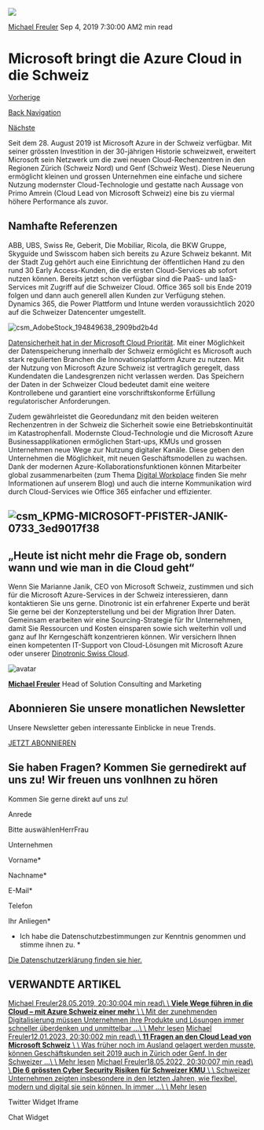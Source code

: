 ![](https://25917640.fs1.hubspotusercontent-eu1.net/hub/25917640/hubfs/csm_AdobeStock_45111516b_e206001162-1-400x267.webp?width=300&name=csm_AdobeStock_45111516b_e206001162-1-400x267.webp)

[Michael Freuler](https://blog.dinotronic.ch/author/michael-freuler) Sep 4, 2019 7:30:00 AM2 min read

# Microsoft bringt die Azure Cloud in die Schweiz

[Vorherige](https://blog.dinotronic.ch/blog/cyber-security/15-monate-seit-gdpr-was-hat-sich-getan)

[Back Navigation](https://blog.dinotronic.ch/)

[Nächste](https://blog.dinotronic.ch/blog/digital-workplace/microsoft-powerapps-fuer-automatisierte-erfassung-von-spesen)

Seit dem 28. August 2019 ist Microsoft Azure in der Schweiz verfügbar. Mit seiner grössten Investition in der 30-jährigen Historie schweizweit, erweitert Microsoft sein Netzwerk um die zwei neuen Cloud-Rechenzentren in den Regionen Zürich (Schweiz Nord) und Genf (Schweiz West). Diese Neuerung ermöglicht kleinen und grossen Unternehmen eine einfache und sichere Nutzung modernster Cloud-Technologie und gestatte nach Aussage von Primo Amrein (Cloud Lead von Microsoft Schweiz) eine bis zu viermal höhere Performance als zuvor.

## Namhafte Referenzen

ABB, UBS, Swiss Re, Geberit, Die Mobiliar, Ricola, die BKW Gruppe, Skyguide und Swisscom haben sich bereits zu Azure Schweiz bekannt. Mit der Stadt Zug gehört auch eine Einrichtung der öffentlichen Hand zu den rund 30 Early Access-Kunden, die die ersten Cloud-Services ab sofort nutzen können. Bereits jetzt schon verfügbar sind die PaaS- und IaaS-Services mit Zugriff auf die Schweizer Cloud. Office 365 soll bis Ende 2019 folgen und dann auch generell allen Kunden zur Verfügung stehen. Dynamics 365, die Power Plattform und Intune werden voraussichtlich 2020 auf die Schweizer Datencenter umgestellt.

![csm_AdobeStock_194849638_2909bd2b4d](https://blog.dinotronic.ch/hs-fs/hubfs/csm_AdobeStock_194849638_2909bd2b4d.webp?width=600&height=358&name=csm_AdobeStock_194849638_2909bd2b4d.webp)

[Datensicherheit hat in der Microsoft Cloud Priorität](https://www.dinotronic.ch/blog/cyber-security/datensicherheit-hat-in-der-cloud-prioritaet/). Mit einer Möglichkeit der Datenspeicherung innerhalb der Schweiz ermöglicht es Microsoft auch stark regulierten Branchen die Innovationsplattform Azure zu nutzen. Mit der Nutzung von Microsoft Azure Schweiz ist vertraglich geregelt, dass Kundendaten die Landesgrenzen nicht verlassen werden. Das Speichern der Daten in der Schweizer Cloud bedeutet damit eine weitere Kontrollebene und garantiert eine vorschriftskonforme Erfüllung regulatorischer Anforderungen.

Zudem gewährleistet die Georedundanz mit den beiden weiteren Rechenzentren in der Schweiz die Sicherheit sowie eine Betriebskontinuität im Katastrophenfall. Modernste Cloud-Technologie und die Microsoft Azure Businessapplikationen ermöglichen Start-ups, KMUs und grossen Unternehmen neue Wege zur Nutzung digitaler Kanäle. Diese geben den Unternehmen die Möglichkeit, mit neuen Geschäftsmodellen zu wachsen. Dank der modernen Azure-Kollaborationsfunktionen können Mitarbeiter global zusammenarbeiten (zum Thema [Digital Workplace](https://www.dinotronic.ch/blog/digital-workplace/ortsunabhaengiges-arbeiten-das-sind-die-vorteile-und-herausforderungen-des-digital-workplace/) finden Sie mehr Informationen auf unserem Blog) und auch die interne Kommunikation wird durch Cloud-Services wie Office 365 einfacher und effizienter.

## ![csm_KPMG-MICROSOFT-PFISTER-JANIK-0733_3ed9017f38](https://blog.dinotronic.ch/hs-fs/hubfs/csm_KPMG-MICROSOFT-PFISTER-JANIK-0733_3ed9017f38.webp?width=600&height=400&name=csm_KPMG-MICROSOFT-PFISTER-JANIK-0733_3ed9017f38.webp)

## „Heute ist nicht mehr die Frage ob, sondern wann und wie man in die Cloud geht“

Wenn Sie Marianne Janik, CEO von Microsoft Schweiz, zustimmen und sich für die Microsoft Azure-Services in der Schweiz interessieren, dann kontaktieren Sie uns gerne. Dinotronic ist ein erfahrener Experte und berät Sie gerne bei der Konzepterstellung und bei der Migration Ihrer Daten. Gemeinsam erarbeiten wir eine Sourcing-Strategie für Ihr Unternehmen, damit Sie Ressourcen und Kosten einsparen sowie sich weiterhin voll und ganz auf Ihr Kerngeschäft konzentrieren können. Wir versichern Ihnen einen kompetenten IT-Support von Cloud-Lösungen mit Microsoft Azure oder unserer [Dinotronic Swiss Cloud](https://www.dinotronic.ch/digital-workplace/).

![avatar](https://25917640.fs1.hubspotusercontent-eu1.net/hub/25917640/hubfs/01_Visual%20Content/01_Mitarbeiter-Fotos/Michael%20Freuler%20klein.png?width=290&name=Michael%20Freuler%20klein.png)

[**Michael Freuler**](https://blog.dinotronic.ch/author/michael-freuler) Head of Solution Consulting and Marketing

## Abonnieren Sie unsere monatlichen Newsletter

Unsere Newsletter geben interessante Einblicke in neue Trends.

[JETZT ABONNIEREN](https://cta-eu1.hubspot.com/web-interactives/public/v1/track/click?encryptedPayload=AVxigLLNKq3EslX%2FU2nIHa8M%2BMEoOuNRord8sj4VgYzZq5y1Hcvf%2FT5Bm60cDnZkvN0hP2i6WAmqm6PsfDQ49aglcNQEi01O7srA1ETviay21U8TOMu95NkYvT7eGtE2STkgjXSYRocNaVRneISpR8y4Iu48bsF%2F%2F5AutDD68%2BA4LyPirIXDU0gVW%2F%2B6G2424p4%3D&portalId=25917640&webInteractiveContentId=114201044682&webInteractiveId=151726273754&containerType=EMBEDDED&pageUrl=https%3A%2F%2Fblog.dinotronic.ch%2Fblog%2Fazure%2Fmicrosoft-bringt-die-azure-cloud-in-die-schweiz&pageTitle=Microsoft+bringt+die+Azure+Cloud+in+die+Schweiz&referrer=&userAgent=Mozilla%2F5.0+%28X11%3B+Linux+x86_64%29+AppleWebKit%2F537.36+%28KHTML%2C+like+Gecko%29+Chrome%2F132.0.0.0+Safari%2F537.36&hutk=&hssc=&hstc=&pageId=116866207727)

## Sie haben Fragen? Kommen Sie gernedirekt auf uns zu! Wir freuen uns vonIhnen zu hören

Kommen Sie gerne direkt auf uns zu!

Anrede

Bitte auswählenHerrFrau

Unternehmen

Vorname\*

Nachname\*

E-Mail\*

Telefon

Ihr Anliegen\*

- Ich habe die Datenschutzbestimmungen zur Kenntnis genommen und stimme ihnen zu.
\*

[Die Datenschutzerklärung finden sie hier.](https://dinotronic.ch/datenschutz)

## VERWANDTE ARTIKEL

[Michael Freuler28.05.2019, 20:30:004 min read\\
\\
**Viele Wege führen in die Cloud – mit Azure Schweiz einer mehr** \\
\\
Mit der zunehmenden Digitalisierung müssen Unternehmen ihre Produkte und Lösungen immer schneller überdenken und unmittelbar ...\\
\\
Mehr lesen](https://blog.dinotronic.ch/blog/azure/viele-wege-fuehren-in-die-cloud-mit-azure-schweiz-einer-mehr) [Michael Freuler12.01.2023, 20:30:002 min read\\
\\
**11 Fragen an den Cloud Lead von Microsoft Schweiz** \\
\\
Was früher noch im Ausland gelagert werden musste, können Geschäftskunden seit 2019 auch in Zürich oder Genf. In der Schweizer ...\\
\\
Mehr lesen](https://blog.dinotronic.ch/blog/cloud/11-fragen-an-den-cloud-lead-von-microsoft-schweiz) [Michael Freuler18.05.2022, 20:30:007 min read\\
\\
**Die 6 grössten Cyber Security Risiken für Schweizer KMU** \\
\\
Schweizer Unternehmen zeigten insbesondere in den letzten Jahren, wie flexibel, modern und digital sie sein können. In immer ...\\
\\
Mehr lesen](https://blog.dinotronic.ch/blog/cyber-security/die-6-groessten-cyber-security-risiken-fuer-schweizer-kmu)

Twitter Widget Iframe

Chat Widget